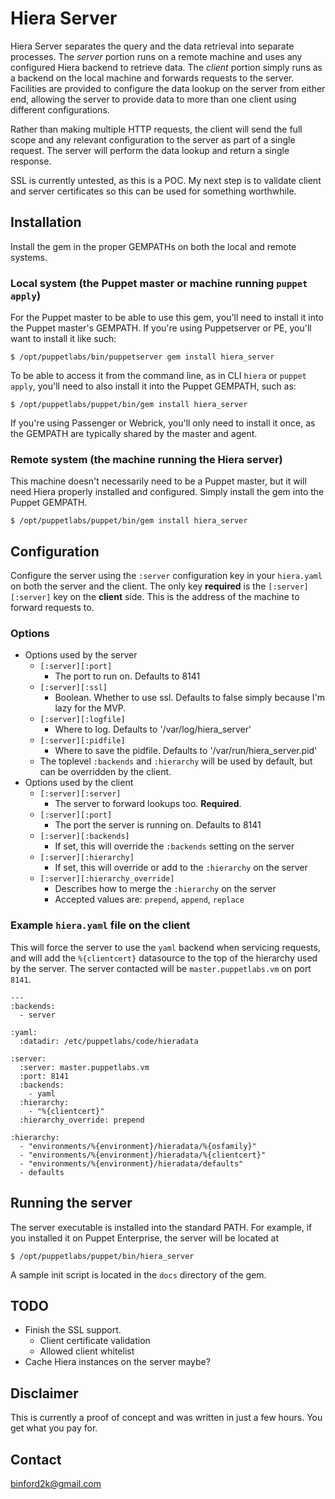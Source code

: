 # Hiera Server

Hiera Server separates the query and the data retrieval into separate processes.
The *server* portion runs on a remote machine and uses any configured Hiera
backend to retrieve data. The *client* portion simply runs as a backend on the
local machine and forwards requests to the server. Facilities are provided to
configure the data lookup on the server from either end, allowing the server to
provide data to more than one client using different configurations.

Rather than making multiple HTTP requests, the client will send the full scope
and any relevant configuration to the server as part of a single request. The
server will perform the data lookup and return a single response.

SSL is currently untested, as this is a POC. My next step is to validate client
and server certificates so this can be used for something worthwhile.

## Installation

Install the gem in the proper GEMPATHs on both the local and remote systems.

### Local system (the Puppet master or machine running `puppet apply`)

For the Puppet master to be able to use this gem, you'll need to install it into
the Puppet master's GEMPATH. If you're using Puppetserver or PE, you'll want to
install it like such:

    $ /opt/puppetlabs/bin/puppetserver gem install hiera_server

To be able to access it from the command line, as in CLI `hiera` or `puppet apply`,
you'll need to also install it into the Puppet GEMPATH, such as:

    $ /opt/puppetlabs/puppet/bin/gem install hiera_server

If you're using Passenger or Webrick, you'll only need to install it once, as the
GEMPATH are typically shared by the master and agent.

### Remote system (the machine running the Hiera server)

This machine doesn't necessarily need to be a Puppet master, but it will need Hiera
properly installed and configured. Simply install the gem into the Puppet GEMPATH.

    $ /opt/puppetlabs/puppet/bin/gem install hiera_server

## Configuration

Configure the server using the `:server` configuration key in your `hiera.yaml`
on both the server and the client. The only key **required** is the `[:server][:server]`
key on the **client** side. This is the address of the machine to forward requests
to.

### Options

* Options used by the server
    * `[:server][:port]`
        * The port to run on. Defaults to 8141
    * `[:server][:ssl]`
        * Boolean. Whether to use ssl. Defaults to false simply because I'm lazy for the MVP.
    * `[:server][:logfile]`
        * Where to log. Defaults to '/var/log/hiera_server'
    * `[:server][:pidfile]`
        * Where to save the pidfile. Defaults to '/var/run/hiera_server.pid'
    * The toplevel `:backends` and `:hierarchy` will be used by default, but
      can be overridden by the client.
* Options used by the client
    * `[:server][:server]`
        * The server to forward lookups too. **Required**.
    * `[:server][:port]`
        * The port the server is running on. Defaults to 8141
    * `[:server][:backends]`
        * If set, this will override the `:backends` setting on the server
    * `[:server][:hierarchy]`
        * If set, this will override or add to the `:hierarchy` on the server
    * `[:server][:hierarchy_override]`
        * Describes how to merge the `:hierarchy` on the server
        * Accepted values are: `prepend`, `append`, `replace`

### Example `hiera.yaml` file on the client

This will force the server to use the `yaml` backend when servicing requests,
and will add the `%{clientcert}` datasource to the top of the hierarchy used by
the server.  The server contacted will be `master.puppetlabs.vm` on port `8141`.

    ---
    :backends:
      - server
    
    :yaml:
      :datadir: /etc/puppetlabs/code/hieradata
    
    :server:
      :server: master.puppetlabs.vm
      :port: 8141
      :backends:
        - yaml
      :hierarchy:
        - "%{clientcert}"
      :hierarchy_override: prepend
    
    :hierarchy:
      - "environments/%{environment}/hieradata/%{osfamily}"
      - "environments/%{environment}/hieradata/%{clientcert}"
      - "environments/%{environment}/hieradata/defaults"
      - defaults

## Running the server

The server executable is installed into the standard PATH. For example, if you
installed it on Puppet Enterprise, the server will be located at

    $ /opt/puppetlabs/puppet/bin/hiera_server

A sample init script is located in the `docs` directory of the gem.

## TODO

* Finish the SSL support.
    * Client certificate validation
    * Allowed client whitelist
* Cache Hiera instances on the server maybe?

## Disclaimer

This is currently a proof of concept and was written in just a few hours. You get what you pay for.

Contact
-------

binford2k@gmail.com
